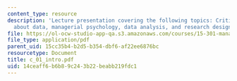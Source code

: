 ```yaml
---
content_type: resource
description: 'Lecture presentation covering the following topics: Critical thinking
  about data, managerial psychology, data analysis, and research design & execution.'
file: https://ol-ocw-studio-app-qa.s3.amazonaws.com/courses/15-301-managerial-psychology-laboratory-fall-2004/14ceaff6b6b89c243b22beabb219fdc1_c_01_intro.pdf
file_type: application/pdf
parent_uid: 15cc35b4-b2d5-b354-dbf6-af22ee6876bc
resourcetype: Document
title: c_01_intro.pdf
uid: 14ceaff6-b6b8-9c24-3b22-beabb219fdc1
---
```

